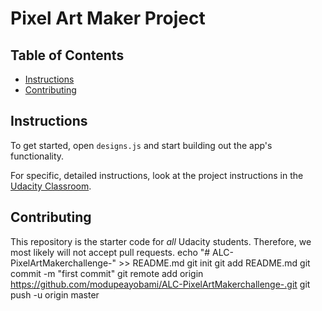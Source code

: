 # Pixel Art Maker Project

## Table of Contents

* [Instructions](#instructions)
* [Contributing](#contributing)

## Instructions

To get started, open `designs.js` and start building out the app's functionality.

For specific, detailed instructions, look at the project instructions in the [Udacity Classroom](https://classroom.udacity.com/me).

## Contributing

This repository is the starter code for _all_ Udacity students. Therefore, we most likely will not accept pull requests.
echo "# ALC-PixelArtMakerchallenge-" >> README.md
git init
git add README.md
git commit -m "first commit"
git remote add origin https://github.com/modupeayobami/ALC-PixelArtMakerchallenge-.git
git push -u origin master